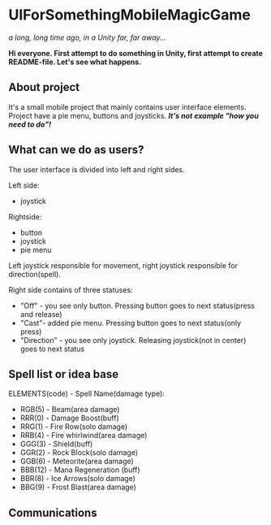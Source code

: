 # UIForSomethingMobileMagicGame
_a long, long time ago, in a Unity far, far away..._

__Hi everyone. First attempt to do something in Unity, first attempt to create README-file. Let's see what happens.__

## About project
It's a small mobile project that mainly contains user interface elements. Project have a pie menu, buttons and joysticks. ___It's not example "how you need to do"!___

## What can we do as users?
The user interface is divided into left and right sides. 

Left side:
+ joystick

Rightside:
+ button
+ joystick
+ pie menu

Left joystick responsible for movement, right joystick responsible for direction(spell). 

Right side contains of three statuses:
+ "Off" - you see only button. Pressing button goes to next status(press and release)
+ "Cast"- added pie menu. Pressing button goes to next status(only press)
+ "Direction" - you see only joystick. Releasing joystick(not in center) goes to next status

## Spell list or idea base

ELEMENTS(code) - Spell Name(damage type):
+ RGB(5) -	Beam(area damage)
+ RRR(0) -	Damage Boost(buff)
+ RRG(1) - Fire Row(solo damage)
+ RRB(4) - Fire whirlwind(area damage)
+ GGG(3) - Shield(buff)	
+ GGR(2) - Rock Block(solo damage)
+ GGB(6) - Meteorite(area damage)	
+ BBB(12) - Mana Regeneration	(buff)
+ BBR(8) - Ice Arrows(solo damage)
+ BBG(9) - Frost Blast(area damage)	

## Communications 
